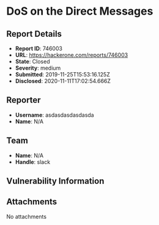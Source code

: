 # DoS on the Direct Messages

## Report Details
- **Report ID**: 746003
- **URL**: https://hackerone.com/reports/746003
- **State**: Closed
- **Severity**: medium
- **Submitted**: 2019-11-25T15:53:16.125Z
- **Disclosed**: 2020-11-11T17:02:54.666Z

## Reporter
- **Username**: asdasdasdasdasda
- **Name**: N/A

## Team
- **Name**: N/A
- **Handle**: slack

## Vulnerability Information


## Attachments
No attachments
